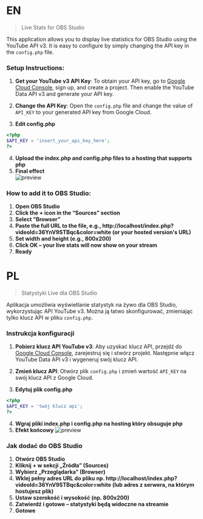 # EN
> Live Stats for OBS Studio

This application allows you to display live statistics for OBS Studio using the YouTube API v3. It is easy to configure by simply changing the API key in the `config.php` file.

### Setup Instructions:

1. **Get your YouTube v3 API Key**:
   To obtain your API key, go to [Google Cloud Console](https://console.developers.google.com/), sign up, and create a project. Then enable the YouTube Data API v3 and generate your API key.

2. **Change the API Key**:
   Open the `config.php` file and change the value of `API_KEY` to your generated API key from Google Cloud.
   
3. **Edit config.php**
```php
<?php
$API_KEY = 'insert_your_api_key_here';
?>
```
4. **Upload the index.php and config.php files to a hosting that supports php**
5. **Final effect**   
![preview](https://i.imgur.com/X2cVxVT.png)

### How to add it to OBS Studio:
1. **Open OBS Studio**
2. **Click the + icon in the “Sources” section**
3. **Select “Browser”**
4. **Paste the full URL to the file, e.g., http://localhost/index.php?videoId=36YnV9STBqc&color=white
(or your hosted version's URL)**
5. **Set width and height (e.g., 800x200)**
6. **Click OK – your live stats will now show on your stream**
7. **Ready**


# PL
> Statystyki Live dla OBS Studio 

Aplikacja umożliwia wyświetlanie statystyk na żywo dla OBS Studio, wykorzystując API YouTube v3. Można ją łatwo skonfigurować, zmieniając tylko klucz API w pliku `config.php`.

### Instrukcja konfiguracji 

1. **Pobierz klucz API YouTube v3**:
   Aby uzyskać klucz API, przejdź do [Google Cloud Console](https://console.developers.google.com/), zarejestruj się i stwórz projekt. Następnie włącz YouTube Data API v3 i wygeneruj swój klucz API.

2. **Zmień klucz API**:
   Otwórz plik `config.php` i zmień wartość `API_KEY` na swój klucz API z Google Cloud.
   
3. **Edytuj plik config.php**
```php
<?php
$API_KEY = 'twój klucz api';
?>
```
4. **Wgraj pliki index.php i config.php na hosting który obsuguje php**
5. **Efekt końcowy**
![preview](https://i.imgur.com/fLapP2Q.png)

### Jak dodać do OBS Studio
1. **Otwórz OBS Studio**
2. **Kliknij + w sekcji „Źródła” (Sources)**
3. **Wybierz „Przeglądarka” (Browser)**
4. **Wklej pełny adres URL do pliku np. http://localhost/index.php?videoId=36YnV9STBqc&color=white
(lub adres z serwera, na którym hostujesz plik)**
5. **Ustaw szerokość i wysokość (np. 800x200)**
6. **Zatwierdź i gotowe – statystyki będą widoczne na streamie**
7. **Gotowe**

